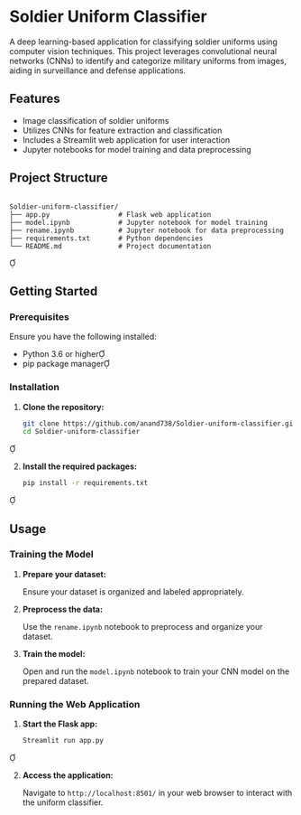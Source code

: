 # Soldier Uniform Classifier

A deep learning-based application for classifying soldier uniforms using computer vision techniques. This project leverages convolutional neural networks (CNNs) to identify and categorize military uniforms from images, aiding in surveillance and defense applications.

## Features

- Image classification of soldier uniforms
- Utilizes CNNs for feature extraction and classification
- Includes a Streamlit web application for user interaction
- Jupyter notebooks for model training and data preprocessing

## Project Structure

```

Soldier-uniform-classifier/
├── app.py                 # Flask web application
├── model.ipynb            # Jupyter notebook for model training
├── rename.ipynb           # Jupyter notebook for data preprocessing
├── requirements.txt       # Python dependencies
└── README.md              # Project documentation
```


## Getting Started

### Prerequisites

Ensure you have the following installed:

- Python 3.6 or higher
- pip package manager

### Installation

1. **Clone the repository:**

   ```bash
   git clone https://github.com/anand738/Soldier-uniform-classifier.git
   cd Soldier-uniform-classifier
   ```


2. **Install the required packages:**

   ```bash
   pip install -r requirements.txt
   ```


## Usage

### Training the Model

1. **Prepare your dataset:**

   Ensure your dataset is organized and labeled appropriately.

2. **Preprocess the data:**

   Use the `rename.ipynb` notebook to preprocess and organize your dataset.

3. **Train the model:**

   Open and run the `model.ipynb` notebook to train your CNN model on the prepared dataset.

### Running the Web Application

1. **Start the Flask app:**

   ```bash
   Streamlit run app.py
   ```


2. **Access the application:**

   Navigate to `http://localhost:8501/` in your web browser to interact with the uniform classifier.
